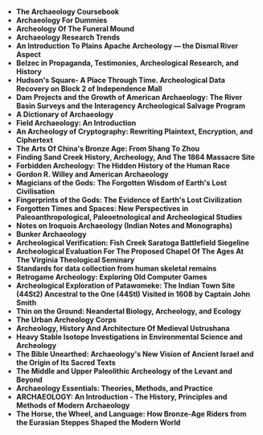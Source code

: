 <ul>
                                <li><b><a target="_blank" href="https://github.com/manjunath5496/Astrobiology-Books/blob/master/asb(1).pdf" style="text-decoration:none;">The Archaeology Coursebook </a></b></li>
                                <li><b><a target="_blank" href="https://github.com/manjunath5496/Astrobiology-Books/blob/master/asb(2).pdf" style="text-decoration:none;">Archaeology For Dummies</a></b></li>
                                <li><b><a target="_blank" href="https://github.com/manjunath5496/Astrobiology-Books/blob/master/asb(3).pdf" style="text-decoration:none;">Archeology Of The Funeral Mound</a></b></li>
                               
<li><b><a target="_blank" href="https://github.com/manjunath5496/Astrobiology-Books/blob/master/asb(4).pdf" style="text-decoration:none;">Archaeology Research Trends</a></b></li>
                                <li><b><a target="_blank" href="https://github.com/manjunath5496/Astrobiology-Books/blob/master/asb(5).pdf" style="text-decoration:none;">An Introduction To Plains Apache Archeology — the Dismal River Aspect </a></b></li>
                                
 <li><b><a target="_blank" href="https://github.com/manjunath5496/Astrobiology-Books/blob/master/asb(6).pdf" style="text-decoration:none;">Belzec in Propaganda, Testimonies, Archeological Research, and History</a></b></li>
                          
<li><b><a target="_blank" href="https://github.com/manjunath5496/Astrobiology-Books/blob/master/asb(7).pdf" style="text-decoration:none;">Hudson's Square- A Place Through Time. Archeological Data Recovery on Block 2 of Independence Mall</a></b></li>
                                <li><b><a target="_blank" href="https://github.com/manjunath5496/Astrobiology-Books/blob/master/asb(8).pdf" style="text-decoration:none;">Dam Projects and the Growth of American Archaeology: The River Basin Surveys and the Interagency Archeological Salvage Program</a></b></li>
                                <li><b><a target="_blank" href="https://github.com/manjunath5496/Astrobiology-Books/blob/master/asb(9).pdf" style="text-decoration:none;">A Dictionary of Archaeology</a></b></li>
                                
<li><b><a target="_blank" href="https://github.com/manjunath5496/Astrobiology-Books/blob/master/asb(10).pdf" style="text-decoration:none;">Field Archaeology: An Introduction</a></b></li>  
        
<li><b><a target="_blank" href="https://github.com/manjunath5496/Astrobiology-Books/blob/master/asb(11).pdf" style="text-decoration:none;">An Archeology of Cryptography: Rewriting
Plaintext, Encryption, and Ciphertext</a></b></li>
                                <li><b><a target="_blank" href="https://github.com/manjunath5496/Astrobiology-Books/blob/master/asb(12).pdf" style="text-decoration:none;">The Arts Of China's Bronze Age: From Shang To  Zhou </a></b></li>
 <li><b><a target="_blank" href="https://github.com/manjunath5496/Astrobiology-Books/blob/master/asb(13).pdf" style="text-decoration:none;">Finding Sand Creek History, Archeology, And The 1864 Massacre Site</a></b></li>  
 
 <li><b><a target="_blank" href="https://github.com/manjunath5496/Astrobiology-Books/blob/master/asb(15).rar" style="text-decoration:none;">Forbidden Archeology: The Hidden History of the Human Race</a></b></li>
                                <li><b><a target="_blank" href="https://github.com/manjunath5496/Astrobiology-Books/blob/master/asb(16).pdf" style="text-decoration:none;">Gordon R. Willey
and American Archaeology</a></b></li>
                               
<li><b><a target="_blank" href="https://github.com/manjunath5496/Astrobiology-Books/blob/master/asb(17).pdf" style="text-decoration:none;">Magicians of the Gods: The Forgotten Wisdom of Earth's Lost Civilisation</a></b></li>
                                <li><b><a target="_blank" href="https://github.com/manjunath5496/Astrobiology-Books/blob/master/asb(18).pdf" style="text-decoration:none;">Fingerprints of the Gods: The Evidence of Earth's Lost Civilization </a></b></li>
                                
 <li><b><a target="_blank" href="https://github.com/manjunath5496/Astrobiology-Books/blob/master/asb(19).pdf" style="text-decoration:none;"> Forgotten Times and Spaces: New Perspectives in Paleoanthropological, Paleoetnological and Archeological Studies </a></b></li>
                          
<li><b><a target="_blank" href="https://github.com/manjunath5496/Astrobiology-Books/blob/master/asb(20).pdf" style="text-decoration:none;">Notes on Iroquois Archaeology (Indian Notes and Monographs) </a></b></li>

<li><b><a target="_blank" href="https://github.com/manjunath5496/Astrobiology-Books/blob/master/asb(21).pdf" style="text-decoration:none;">Bunker Archaeology </a></b></li>

<li><b><a target="_blank" href="https://github.com/manjunath5496/Astrobiology-Books/blob/master/asb(22).pdf" style="text-decoration:none;">Archeological Verification: Fish Creek Saratoga Battlefield Siegeline</a></b></li>
                                <li><b><a target="_blank" href="https://github.com/manjunath5496/Astrobiology-Books/blob/master/asb(23).pdf" style="text-decoration:none;">Archeological Evaluation For The Proposed Chapel Of The Ages At The Virginia Theological Seminary</a></b></li>
                               
<li><b><a target="_blank" href="https://github.com/manjunath5496/Astrobiology-Books/blob/master/asb(24).pdf" style="text-decoration:none;">Standards for data collection from human skeletal remains</a></b></li>
                                <li><b><a target="_blank" href="https://github.com/manjunath5496/Astrobiology-Books/blob/master/asb(25).pdf" style="text-decoration:none;">Retrogame Archeology: Exploring Old Computer Games</a></b></li>
                                
 <li><b><a target="_blank" href="https://github.com/manjunath5496/Astrobiology-Books/blob/master/asb(26).pdf" style="text-decoration:none;">Archeological Exploration of Patawomeke: The Indian Town Site (44St2) Ancestral to the One (44Stl) Visited in 1608 by Captain John Smith </a></b></li>
                          
<li><b><a target="_blank" href="https://github.com/manjunath5496/Astrobiology-Books/blob/master/asb(27).pdf" style="text-decoration:none;">Thin on the Ground: Neandertal Biology, Archeology, and Ecology</a></b></li>

<li><b><a target="_blank" href="https://github.com/manjunath5496/Astrobiology-Books/blob/master/asb(28).pdf" style="text-decoration:none;">The Urban Archeology Corps</a></b></li>

<li><b><a target="_blank" href="https://github.com/manjunath5496/Astrobiology-Books/blob/master/asb(29).pdf" style="text-decoration:none;">Archeology, History And Architecture Of Medieval Ustrushana</a></b></li>
                                <li><b><a target="_blank" href="https://github.com/manjunath5496/Astrobiology-Books/blob/master/asb(30).pdf" style="text-decoration:none;">Heavy Stable Isotope Investigations in
Environmental Science and Archeology</a></b></li>
                               
<li><b><a target="_blank" href="https://github.com/manjunath5496/Astrobiology-Books/blob/master/asb(31).pdf" style="text-decoration:none;">The Bible Unearthed: Archaeology's New Vision of Ancient Israel and the Origin of Its Sacred Texts</a></b></li>
                                <li><b><a target="_blank" href="https://github.com/manjunath5496/Astrobiology-Books/blob/master/asb(32).rar" style="text-decoration:none;">The Middle and Upper
Paleolithic Archeology of the Levant and Beyond</a></b></li>
                                <li><b><a target="_blank" href="https://github.com/manjunath5496/Astrobiology-Books/blob/master/asb(33).pdf" style="text-decoration:none;">Archaeology Essentials: Theories, Methods, and Practice</a></b></li>
     <li><b><a target="_blank" href="https://github.com/manjunath5496/Astrobiology-Books/blob/master/asb(14).pdf" style="text-decoration:none;">ARCHAEOLOGY: An Introduction - The History, Principles and Methods of Modern Archaeology</a></b></li>
                              
<li><b><a target="_blank" href="https://github.com/manjunath5496/Astrobiology-Books/blob/master/asb(34).pdf" style="text-decoration:none;">The Horse, the Wheel, and Language: How Bronze-Age Riders from the Eurasian Steppes Shaped the Modern World</a></b></li>
                                                             
</ul>
